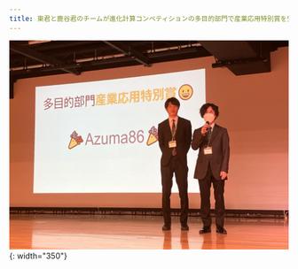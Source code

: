 ```yaml
---
title: 東君と鹿谷君のチームが進化計算コンペティションの多目的部門で産業応用特別賞を受賞しました．
---
```

![授賞式の様子](/assets/images/news/202312/ECComp23.jpg){: width="350"}
